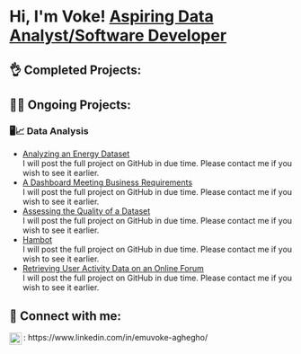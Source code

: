 <h1>Hi, I'm Voke! <a href="https://www.linkedin.com/in/emuvoke-aghegho/">Aspiring Data Analyst/Software Developer</a></h1>

<h2>👌 Completed Projects:</h2>

<h2>👨‍💻 Ongoing Projects:</h2>
<h3> 🖥️📈 Data Analysis</h3>
<ul>
  <li><a href="https://github.com/E-Aghegho/Analysing-an-energy-dataset">Analyzing an Energy Dataset</a> <br> I will post the full project on GitHub in due time. Please contact me if you wish to see it earlier.</li>
  <li><a href="https://github.com/E-Aghegho/A-Dashboard-Meeting-Business-Requirements">A Dashboard Meeting Business Requirements</a> <br> I will post the full project on GitHub in due time. Please contact me if you wish to see it earlier.</li>
  <li><a href="https://github.com/E-Aghegho/Assessing-the-Quality-of-a-Dataset">Assessing the Quality of a Dataset</a> <br> I will post the full project on GitHub in due time. Please contact me if you wish to see it earlier.</li>
  <li><a href="https://github.com/E-Aghegho/Hambot">Hambot</a> <br> I will post the full project on GitHub in due time. Please contact me if you wish to see it earlier.</li>
  <li><a href="https://github.com/E-Aghegho/Retrieving-User-Activity-Data-on-an-Online-Forum/tree/main">Retrieving User Activity Data on an Online Forum</a> <br> I will post the full project on GitHub in due time. Please contact me if you wish to see it earlier.</li>
</ul>

<!--
- <b>Full Stack Web App (React, NodeJS, Azure, and Machine Learning Components)</b>
  - [Image Analysis Middleware](https://github.com/) <b><i>(Potentially NSFW)</b></i>
- <b>PowerShell</b>
  - [Windows EventLog: Failed RDP Logins Source IP to full GeoData Conversion](https://github.com/joshmadakor1/Sentinel-Lab)
  - [JWipe (Disk Wiping Utility)](https://github.com/joshmadakor1/Jwipe.PowerShell)
  - [Active Directory Bulk User Creation](https://github.com/joshmadakor1/AD_PS)
  - [FIM (File Integrity Monitor)](https://github.com/joshmadakor1/PowerShell-Integrity-FIM)
- <b>C# (.NET Desktop Applications)</b>
  - [Ransomware Proof of Concept (Encrypter)](https://github.com/joshmadakor1/)
  - [Ransomware Proof of Concept (Decrypter)](https://github.com/)
  - [Keylogger with Email Capability](https://github.com/)
- <b>Python</b>
  - [Package Delivery Application (Datastructures and Algorithms Demo)](https://github.com/) -->




<h2> 🤳 Connect with me:</h2>
<img align="left" alt="JoshMadakor | LinkedIn" width="22px" src="https://cdn.jsdelivr.net/npm/simple-icons@v3/icons/linkedin.svg" />: https://www.linkedin.com/in/emuvoke-aghegho/

<!--
**joshmadakor1/joshmadakor1** is a ✨ _special_ ✨ repository because its `README.md` (this file) appears on your GitHub profile.

Here are some ideas to get you started:

- 🔭 I’m currently working on ...
- 🌱 I’m currently learning ...
- 👯 I’m looking to collaborate on ...
- 🤔 I’m looking for help with ...
- 💬 Ask me about ...
- 📫 How to reach me: ...
- 😄 Pronouns: ...
- ⚡ Fun fact: ...
-->
